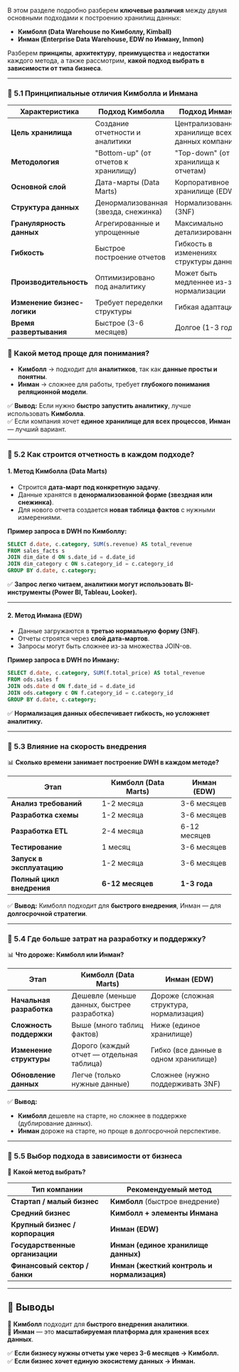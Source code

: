 В этом разделе подробно разберем **ключевые различия** между двумя основными подходами к построению хранилищ данных:

- **Кимболл (Data Warehouse по Кимболлу, Kimball)**
- **Инман (Enterprise Data Warehouse, EDW по Инману, Inmon)**

Разберем **принципы**, **архитектуру**, **преимущества** и **недостатки** каждого метода, а также рассмотрим, **какой подход выбрать в зависимости от типа бизнеса**.

---

### **📌 5.1 Принципиальные отличия Кимболла и Инмана**

|**Характеристика**|**Подход Кимболла**|**Подход Инмана**|
|---|---|---|
|**Цель хранилища**|Создание отчетности и аналитики|Централизованное хранилище всех данных компании|
|**Методология**|"Bottom-up" (от отчетов к хранилищу)|"Top-down" (от хранилища к отчетам)|
|**Основной слой**|Дата-марты (Data Marts)|Корпоративное хранилище (EDW)|
|**Структура данных**|Денормализованная (звезда, снежинка)|Нормализованная (3NF)|
|**Гранулярность данных**|Агрегированные и упрощенные|Максимально детализированные|
|**Гибкость**|Быстрое построение отчетов|Гибкость в изменениях структуры данных|
|**Производительность**|Оптимизировано под аналитику|Может быть медленнее из-за нормализации|
|**Изменение бизнес-логики**|Требует переделки структуры|Гибкая адаптация|
|**Время развертывания**|Быстрое (3-6 месяцев)|Долгое (1-3 года)|

### **🔹 Какой метод проще для понимания?**

- **Кимболл** → подходит для **аналитиков**, так как **данные просты и понятны**.
- **Инман** → сложнее для работы, требует **глубокого понимания реляционной модели**.

✅ **Вывод:** Если нужно **быстро запустить аналитику**, лучше использовать **Кимболла**.  
✅ Если компания хочет **единое хранилище для всех процессов**, **Инман** — лучший вариант.

---

### **📌 5.2 Как строится отчетность в каждом подходе?**

#### **1. Метод Кимболла (Data Marts)**

- Строится **дата-март под конкретную задачу**.
- Данные хранятся в **денормализованной форме (звездная или снежинка)**.
- Для нового отчета создается **новая таблица фактов** с нужными измерениями.

**Пример запроса в DWH по Кимболлу:**

```sql
SELECT d.date, c.category, SUM(s.revenue) AS total_revenue
FROM sales_facts s
JOIN dim_date d ON s.date_id = d.date_id
JOIN dim_category c ON s.category_id = c.category_id
GROUP BY d.date, c.category;
```

✅ **Запрос легко читаем, аналитики могут использовать BI-инструменты (Power BI, Tableau, Looker).**

---

#### **2. Метод Инмана (EDW)**

- Данные загружаются в **третью нормальную форму (3NF)**.
- Отчеты строятся через **слой дата-мартов**.
- Запросы могут быть сложнее из-за множества JOIN-ов.

**Пример запроса в DWH по Инману:**

```sql
SELECT d.date, c.category, SUM(f.total_price) AS total_revenue
FROM ods.sales f
JOIN ods.date d ON f.date_id = d.date_id
JOIN ods.category c ON f.category_id = c.category_id
GROUP BY d.date, c.category;
```

✅ **Нормализация данных обеспечивает гибкость, но усложняет аналитику.**

---

### **📌 5.3 Влияние на скорость внедрения**

📊 **Сколько времени занимает построение DWH в каждом методе?**

|**Этап**|**Кимболл (Data Marts)**|**Инман (EDW)**|
|---|---|---|
|**Анализ требований**|1-2 месяца|3-6 месяцев|
|**Разработка схемы**|1-2 месяца|3-6 месяцев|
|**Разработка ETL**|2-4 месяца|6-12 месяцев|
|**Тестирование**|1 месяц|3-6 месяцев|
|**Запуск в эксплуатацию**|1-2 месяца|3-6 месяцев|
|**Полный цикл внедрения**|**6-12 месяцев**|**1-3 года**|

✅ **Вывод:** Кимболл подходит для **быстрого внедрения**, Инман — для **долгосрочной стратегии**.

---

### **📌 5.4 Где больше затрат на разработку и поддержку?**

📊 **Что дороже: Кимболл или Инман?**

|**Этап**|**Кимболл (Data Marts)**|**Инман (EDW)**|
|---|---|---|
|**Начальная разработка**|Дешевле (меньше данных, быстрее разработка)|Дороже (сложная структура, нормализация)|
|**Сложность поддержки**|Выше (много таблиц фактов)|Ниже (единое хранилище)|
|**Изменение структуры**|Дорого (каждый отчет — отдельная таблица)|Гибко (все данные в одном хранилище)|
|**Обновление данных**|Легче (только нужные данные)|Сложнее (нужно поддерживать 3NF)|

✅ **Вывод:**

- **Кимболл** дешевле на старте, но сложнее в поддержке (дублирование данных).
- **Инман** дороже на старте, но проще в долгосрочной перспективе.

---

### **📌 5.5 Выбор подхода в зависимости от бизнеса**

🎯 **Какой метод выбрать?**

|**Тип компании**|**Рекомендуемый метод**|
|---|---|
|**Стартап / малый бизнес**|**Кимболл** (быстрое внедрение)|
|**Средний бизнес**|**Кимболл + элементы Инмана**|
|**Крупный бизнес / корпорация**|**Инман (EDW)**|
|**Государственные организации**|**Инман (единое хранилище данных)**|
|**Финансовый сектор / банки**|**Инман (жесткий контроль и нормализация)**|

---

## **🔹 Выводы**

🎯 **Кимболл** подходит для **быстрого внедрения аналитики**.  
🎯 **Инман** — это **масштабируемая платформа для хранения всех данных**.

✅ **Если бизнесу нужны отчеты уже через 3-6 месяцев → Кимболл.**  
✅ **Если бизнес хочет единую экосистему данных → Инман.**